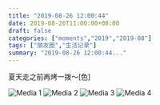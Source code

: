 ```yaml
---
title: "2019-08-26 12:00:44"
date: 2019-08-26T11:00:00+08:00
draft: false
categories: ["moments","2019","2019-08"]
tags: ["朋友圈","生活记录"]
summary: "2019-08-26 12:00:44..."
---
```


夏天走之前再烤一拨～[色]

![Media 1](/Moments/photos/2019-08-26/201908261200440.jpg)
![Media 2](/Moments/photos/2019-08-26/201908261200441.jpg)
![Media 3](/Moments/photos/2019-08-26/201908261200442.jpg)
![Media 4](/Moments/photos/2019-08-26/201908261200443.jpg)

